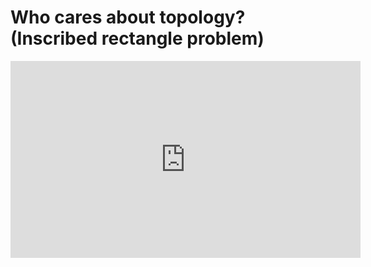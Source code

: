 # Who cares about topology? (Inscribed rectangle problem)

<iframe width="560" height="315" src="https://www.youtube.com/embed/AmgkSdhK4K8" frameborder="0" allow="accelerometer; autoplay; clipboard-write; encrypted-media; gyroscope; picture-in-picture" allowfullscreen></iframe>
